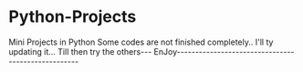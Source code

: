 # Python-Projects
Mini Projects in Python
Some codes are not finished completely..
I'll ty updating it...
Till then try the others---
EnJoy---------------------------------------------------
